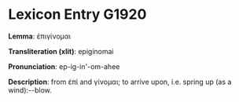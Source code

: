 # Lexicon Entry G1920

**Lemma**: ἐπιγίνομαι

**Transliteration (xlit)**: epigínomai

**Pronunciation**: ep-ig-in'-om-ahee

**Description**:
from ἐπί and γίνομαι; to arrive upon, i.e. spring up (as a wind):--blow.
